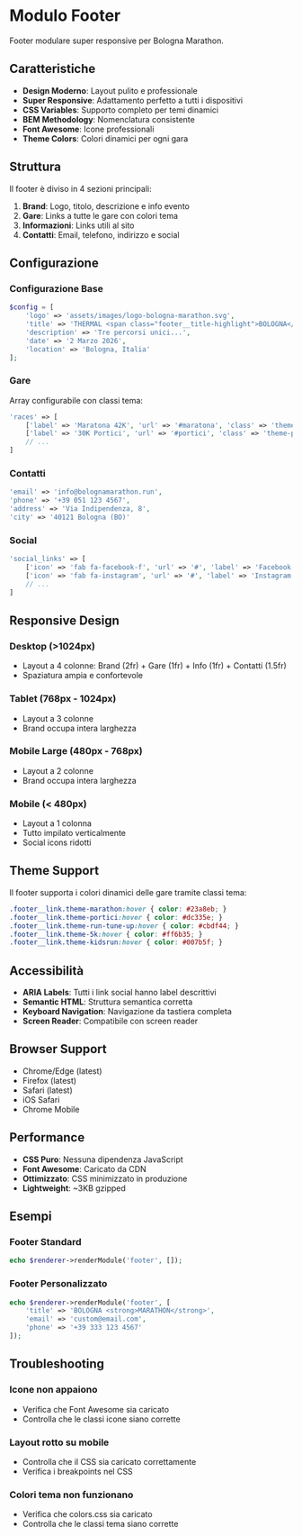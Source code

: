 # Modulo Footer

Footer modulare super responsive per Bologna Marathon.

## Caratteristiche

- **Design Moderno**: Layout pulito e professionale
- **Super Responsive**: Adattamento perfetto a tutti i dispositivi
- **CSS Variables**: Supporto completo per temi dinamici
- **BEM Methodology**: Nomenclatura consistente
- **Font Awesome**: Icone professionali
- **Theme Colors**: Colori dinamici per ogni gara

## Struttura

Il footer è diviso in 4 sezioni principali:

1. **Brand**: Logo, titolo, descrizione e info evento
2. **Gare**: Links a tutte le gare con colori tema
3. **Informazioni**: Links utili al sito
4. **Contatti**: Email, telefono, indirizzo e social

## Configurazione

### Configurazione Base
```php
$config = [
    'logo' => 'assets/images/logo-bologna-marathon.svg',
    'title' => 'THERMAL <span class="footer__title-highlight">BOLOGNA</span> MARATHON',
    'description' => 'Tre percorsi unici...',
    'date' => '2 Marzo 2026',
    'location' => 'Bologna, Italia'
];
```

### Gare
Array configurabile con classi tema:
```php
'races' => [
    ['label' => 'Maratona 42K', 'url' => '#maratona', 'class' => 'theme-marathon'],
    ['label' => '30K Portici', 'url' => '#portici', 'class' => 'theme-portici'],
    // ...
]
```

### Contatti
```php
'email' => 'info@bolognamarathon.run',
'phone' => '+39 051 123 4567',
'address' => 'Via Indipendenza, 8',
'city' => '40121 Bologna (BO)'
```

### Social
```php
'social_links' => [
    ['icon' => 'fab fa-facebook-f', 'url' => '#', 'label' => 'Facebook'],
    ['icon' => 'fab fa-instagram', 'url' => '#', 'label' => 'Instagram'],
    // ...
]
```

## Responsive Design

### Desktop (>1024px)
- Layout a 4 colonne: Brand (2fr) + Gare (1fr) + Info (1fr) + Contatti (1.5fr)
- Spaziatura ampia e confortevole

### Tablet (768px - 1024px)
- Layout a 3 colonne
- Brand occupa intera larghezza

### Mobile Large (480px - 768px)
- Layout a 2 colonne
- Brand occupa intera larghezza

### Mobile (< 480px)
- Layout a 1 colonna
- Tutto impilato verticalmente
- Social icons ridotti

## Theme Support

Il footer supporta i colori dinamici delle gare tramite classi tema:

```css
.footer__link.theme-marathon:hover { color: #23a8eb; }
.footer__link.theme-portici:hover { color: #dc335e; }
.footer__link.theme-run-tune-up:hover { color: #cbdf44; }
.footer__link.theme-5k:hover { color: #ff6b35; }
.footer__link.theme-kidsrun:hover { color: #007b5f; }
```

## Accessibilità

- **ARIA Labels**: Tutti i link social hanno label descrittivi
- **Semantic HTML**: Struttura semantica corretta
- **Keyboard Navigation**: Navigazione da tastiera completa
- **Screen Reader**: Compatibile con screen reader

## Browser Support

- Chrome/Edge (latest)
- Firefox (latest)
- Safari (latest)
- iOS Safari
- Chrome Mobile

## Performance

- **CSS Puro**: Nessuna dipendenza JavaScript
- **Font Awesome**: Caricato da CDN
- **Ottimizzato**: CSS minimizzato in produzione
- **Lightweight**: ~3KB gzipped

## Esempi

### Footer Standard
```php
echo $renderer->renderModule('footer', []);
```

### Footer Personalizzato
```php
echo $renderer->renderModule('footer', [
    'title' => 'BOLOGNA <strong>MARATHON</strong>',
    'email' => 'custom@email.com',
    'phone' => '+39 333 123 4567'
]);
```

## Troubleshooting

### Icone non appaiono
- Verifica che Font Awesome sia caricato
- Controlla che le classi icone siano corrette

### Layout rotto su mobile
- Controlla che il CSS sia caricato correttamente
- Verifica i breakpoints nel CSS

### Colori tema non funzionano
- Verifica che colors.css sia caricato
- Controlla che le classi tema siano corrette


